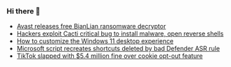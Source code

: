 ### Hi there 👋

<!--START_SECTION:feed-->
* [Avast releases free BianLian ransomware decryptor](https://www.bleepingcomputer.com/news/security/avast-releases-free-bianlian-ransomware-decryptor/)
* [Hackers exploit Cacti critical bug to install malware, open reverse shells](https://www.bleepingcomputer.com/news/security/hackers-exploit-cacti-critical-bug-to-install-malware-open-reverse-shells/)
* [How to customize the Windows 11 desktop experience](https://www.bleepingcomputer.com/news/microsoft/how-to-customize-the-windows-11-desktop-experience/)
* [Microsoft script recreates shortcuts deleted by bad Defender ASR rule](https://www.bleepingcomputer.com/news/microsoft/microsoft-script-recreates-shortcuts-deleted-by-bad-defender-asr-rule/)
* [TikTok slapped with $5.4 million fine over cookie opt-out feature](https://www.bleepingcomputer.com/news/security/tiktok-slapped-with-54-million-fine-over-cookie-opt-out-feature/)
<!--END_SECTION:feed-->

<!--
**frankenk/frankenk** is a ✨ _special_ ✨ repository because its `README.md` (this file) appears on your GitHub profile.

Here are some ideas to get you started:

- 🔭 I’m currently working on ...
- 🌱 I’m currently learning ...
- 👯 I’m looking to collaborate on ...
- 🤔 I’m looking for help with ...
- 💬 Ask me about ...
- 📫 How to reach me: ...
- 😄 Pronouns: ...
- ⚡ Fun fact: ...
-->



